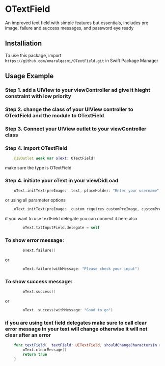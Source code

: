 # OTextField
An improved text field with simple features but essentials, includes  pre image, failure and success messages, and password eye ready

## Installiation
To use this package, import `https://github.com/omaralqasmi/OTextField.git` in Swift Package Manager


## Usage Example

### Step 1. add a UIView to your viewController ad give it hieght constraint with low priority
### Step 2. change the class of your UIView controller to OTextField and the module to OTextField
### Step 3. Connect your UIView outlet to your viewController class
### Step 4. import OTextField
```swift
    @IBOutlet weak var oText: OTextField!
```
make sure the type is OTextField
### Step 4. initiate your oText in your viewDidLoad
```swift
    oText.initText(preImage: .text, placeHolder: "Enter your username", isPassword: false)
```
or using all parameter options
```swift
    oText.initText(preImage: .custom_requires_customPreImage, customPreImage: UIImage(systemName: "person"), placeHolder: "My Place holder", isPassword: true, message: "A message shown under the text field", textFieldViewHeight: 60, borderColor: .black, iconsColor: .blue, messageColor: .black, successColor: .green, errorColor: .red)
```
if you want to use textField delegate you can connect it here also
```swift
        oText.txtInputField.delegate = self
```
### To show error message:
```swift
        oText.failure()
```
or
```swift
        oText.failure(withMessage: "Please check your input")
```
### To show success message:
```swift
        oText.success()
```
or
```swift
        oText..success(withMessage: "Good to go")
```
### if you are using text field delegates make sure to call clear error message in your text will change otherwise it will not clear after an error
```swift
    func textField(_ textField: UITextField, shouldChangeCharactersIn range: NSRange, replacementString string: String) -> Bool {
        oText.clearMessage()
        return true
    }
```
